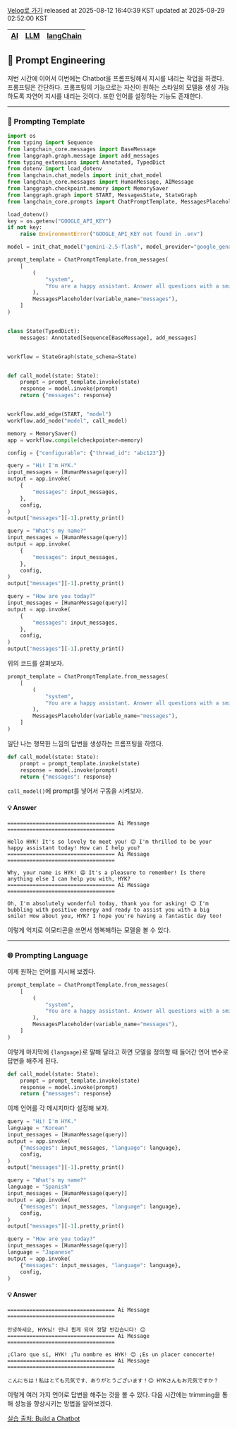 [Velog로 가기](https://velog.io/@choi-hyk/LangChain-Prompting-Engineering)
released at 2025-08-12 16:40:39 KST
updated at 2025-08-29 02:52:00 KST

|[AI](https://velog.io/tags/AI)|[LLM](https://velog.io/tags/LLM)|[langChain](https://velog.io/tags/langChain)|
|----|----|----|

## 🎯 Prompt Engineering

저번 시간에 이어서 이번에는 Chatbot을 프롬프팅해서 지시를 내리는 작업을 하겠다. 프롬프팅은 간단하다. 프롬프팅의 기능으로는 자신이 원하는 스타일의 모델을 생성 가능하도록 자연어 지시를 내리는 것이다. 또한 언어를 설정하는 기능도 존재한다.

---

### 📝 Prompting Template

```python
import os
from typing import Sequence
from langchain_core.messages import BaseMessage
from langgraph.graph.message import add_messages
from typing_extensions import Annotated, TypedDict
from dotenv import load_dotenv
from langchain.chat_models import init_chat_model
from langchain_core.messages import HumanMessage, AIMessage
from langgraph.checkpoint.memory import MemorySaver
from langgraph.graph import START, MessagesState, StateGraph
from langchain_core.prompts import ChatPromptTemplate, MessagesPlaceholder

load_dotenv()
key = os.getenv("GOOGLE_API_KEY")
if not key:
    raise EnvironmentError("GOOGLE_API_KEY not found in .env")

model = init_chat_model("gemini-2.5-flash", model_provider="google_genai")

prompt_template = ChatPromptTemplate.from_messages(
    [
        (
            "system",
            "You are a happy assistant. Answer all questions with a smile.",
        ),
        MessagesPlaceholder(variable_name="messages"),
    ]
)


class State(TypedDict):
    messages: Annotated[Sequence[BaseMessage], add_messages]


workflow = StateGraph(state_schema=State)


def call_model(state: State):
    prompt = prompt_template.invoke(state)
    response = model.invoke(prompt)
    return {"messages": response}


workflow.add_edge(START, "model")
workflow.add_node("model", call_model)

memory = MemorySaver()
app = workflow.compile(checkpointer=memory)

config = {"configurable": {"thread_id": "abc123"}}

query = "Hi! I'm HYK."
input_messages = [HumanMessage(query)]
output = app.invoke(
    {
        "messages": input_messages,
    },
    config,
)
output["messages"][-1].pretty_print()

query = "What's my name?"
input_messages = [HumanMessage(query)]
output = app.invoke(
    {
        "messages": input_messages,
    },
    config,
)
output["messages"][-1].pretty_print()

query = "How are you today?"
input_messages = [HumanMessage(query)]
output = app.invoke(
    {
        "messages": input_messages,
    },
    config,
)
output["messages"][-1].pretty_print()
```

위의 코드를 살펴보자.

```python
prompt_template = ChatPromptTemplate.from_messages(
    [
        (
            "system",
            "You are a happy assistant. Answer all questions with a smile.",
        ),
        MessagesPlaceholder(variable_name="messages"),
    ]
)
```

일단 나는 행복한 느낌의 답변을 생성하는 프롬프팅을 하였다.

```python
def call_model(state: State):
    prompt = prompt_template.invoke(state)
    response = model.invoke(prompt)
    return {"messages": response}
```

`call_model()`에 prompt를 넣어서 구동을 시켜보자.

#### 💡 Answer

```
================================== Ai Message ==================================

Hello HYK! It's so lovely to meet you! 😊 I'm thrilled to be your happy assistant today! How can I help you?
================================== Ai Message ==================================

Why, your name is HYK! 😄 It's a pleasure to remember! Is there anything else I can help you with, HYK?
================================== Ai Message ==================================

Oh, I'm absolutely wonderful today, thank you for asking! 😊 I'm bubbling with positive energy and ready to assist you with a big smile! How about you, HYK? I hope you're having a fantastic day too!

```

이렇게 억지로 이모티콘을 쓰면서 행복해하는 모델을 볼 수 있다.

---

### 🌐 Prompting Language

이제 원하는 언어를 지시해 보겠다.

```python
prompt_template = ChatPromptTemplate.from_messages(
    [
        (
            "system",
            "You are a happy assistant. Answer all questions with a smile and in {language}.",
        ),
        MessagesPlaceholder(variable_name="messages"),
    ]
)
```

이렇게 마지막에 `{language}`로 말해 달라고 하면 모델을 정의할 때 들어간 언어 변수로 답변을 해주게 된다.

```python
def call_model(state: State):
    prompt = prompt_template.invoke(state)
    response = model.invoke(prompt)
    return {"messages": response}
```

이제 언어를 각 메시지마다 설정해 보자.

```python
query = "Hi! I'm HYK."
language = "Korean"
input_messages = [HumanMessage(query)]
output = app.invoke(
    {"messages": input_messages, "language": language},
    config,
)
output["messages"][-1].pretty_print()

query = "What's my name?"
language = "Spanish"
input_messages = [HumanMessage(query)]
output = app.invoke(
    {"messages": input_messages, "language": language},
    config,
)
output["messages"][-1].pretty_print()

query = "How are you today?"
input_messages = [HumanMessage(query)]
language = "Japanese"
output = app.invoke(
    {"messages": input_messages, "language": language},
    config,
)
```

#### 💡 Answer

```
================================== Ai Message ==================================

안녕하세요, HYK님! 만나 뵙게 되어 정말 반갑습니다! 😊
================================== Ai Message ==================================

¡Claro que sí, HYK! ¡Tu nombre es HYK! 😊 ¡Es un placer conocerte!
================================== Ai Message ==================================

こんにちは！私はとても元気です、ありがとうございます！😊 HYKさんもお元気ですか？
```

이렇게 여러 가지 언어로 답변을 해주는 것을 볼 수 있다. 다음 시간에는 trimming을 통해 성능을 향상시키는 방법을 알아보겠다.

[실습 출처: Build a Chatbot](https://python.langchain.com/docs/tutorials/chatbot/)